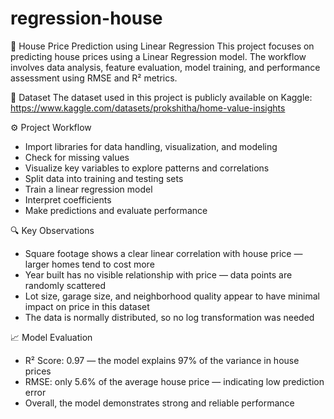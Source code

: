 # regression-house
🏡 House Price Prediction using Linear Regression
This project focuses on predicting house prices using a Linear Regression model. The workflow involves data analysis, feature evaluation, model training, and performance assessment using RMSE and R² metrics.

📁 Dataset
The dataset used in this project is publicly available on Kaggle: https://www.kaggle.com/datasets/prokshitha/home-value-insights

⚙️ Project Workflow
- Import libraries for data handling, visualization, and modeling
- Check for missing values
- Visualize key variables to explore patterns and correlations
- Split data into training and testing sets
- Train a linear regression model
- Interpret coefficients
- Make predictions and evaluate performance

🔍 Key Observations
- Square footage shows a clear linear correlation with house price — larger homes tend to cost more
- Year built has no visible relationship with price — data points are randomly scattered
- Lot size, garage size, and neighborhood quality appear to have minimal impact on price in this dataset
- The data is normally distributed, so no log transformation was needed

📈 Model Evaluation
- R² Score: 0.97 — the model explains 97% of the variance in house prices
- RMSE: only 5.6% of the average house price — indicating low prediction error
- Overall, the model demonstrates strong and reliable performance
